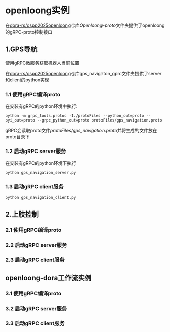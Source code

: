 # openloong实例
在[dora-rs/ospp2025openloong](https://github.com/dora-rs/ospp2025-openloong)仓库*Openloong-proto*文件夹提供了openloong的gRPC-proto控制接口
## 1.GPS导航
使用gRPC微服务获取机器人当前位置

在[dora-rs/ospp2025openloong](https://github.com/dora-rs/ospp2025-openloong)仓库gps_navigaton_gprc文件夹提供了server和client的python实现
### 1.1 使用gRPC编译proto
在安装有gRPC的python环境中执行:
```
python -m grpc_tools.protoc -I./protoFiles --python_out=proto --pyi_out=proto --grpc_python_out=proto protoFiles/gps_navigation.proto
```
gRPC会读取proto文件*protoFiles/gps_navigation.proto*并将生成的文件放在proto目录下
### 1.2 启动gRPC server服务
在安装有gRPC的python环境下执行
```
python gps_navigation_server.py
```
### 1.3 启动gRPC client服务
```
python gps_navigation_client.py
```

## 2.上肢控制
### 2.1 使用gRPC编译proto
### 2.2 启动gRPC server服务
### 2.3 启动gRPC client服务
## openloong-dora工作流实例
### 3.1 使用gRPC编译proto
### 3.2 启动gRPC server服务
### 3.3 启动gRPC client服务